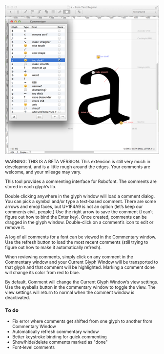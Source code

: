 <img src="https://github.com/FontBureau/fbOpenTools/raw/master/PeanutGallery/PeanutGallery_preview.png" />

<p>WARNING: THIS IS A BETA VERSION. This extension is still very much in development, and is a little rough around the edges. Your comments are welcome, and your mileage may vary.</p>

<p>This tool provides a commenting interface for Robofont. The comments are stored in each glyph’s lib.</p>

<p>Double clicking anywhere in the glyph window will load a comment dialog. You can pick a symbol and/or type a text-based comment. There are some arrows and emoji faces, but U+1F4A9 is not an option (let’s keep our comments civil, people.) Use the right arrow to save the comment (I can’t figure out how to bind the Enter key). Once created, comments can be dragged in the glyph window. Double-click on a comment’s icon to edit or remove it.</p>

<p>A log of all comments for a font can be viewed in the Commentary window. Use the refresh button to load the most recent comments (still trying to figure out how to make it automatically refresh).</p>

<p>When reviewing comments, simply click on any comment in the Commentary window and your Current Glyph Window will be transported to that glyph and that comment will be highlighted. Marking a comment done will change its color from red to blue.</p>

<p>By default, Comment will change the Current Glyph Window’s view settings. Use the eyeballs button in the commentary window to toggle the view. The view settings will return to normal when the comment window is deactivated.</p>

<h3>To do</h3>

<ul>
<li>Fix error where comments get shifted from one glyph to another from Commentary Window</li>
<li>Automatically refresh commentary window</li>
<li>Better keystroke binding for quick commenting</li>
<li>Show/hide/delete comments marked as "done"</li>
<li>Font-level comments</li>
</ul>